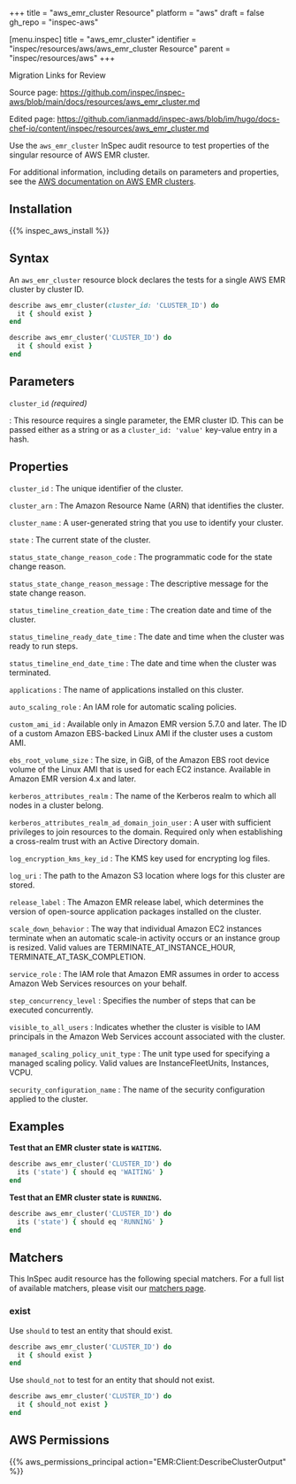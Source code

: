 +++
title = "aws_emr_cluster Resource"
platform = "aws"
draft = false
gh_repo = "inspec-aws"

[menu.inspec]
title = "aws_emr_cluster"
identifier = "inspec/resources/aws/aws_emr_cluster Resource"
parent = "inspec/resources/aws"
+++

<div class="admonition-note">
<p class="admonition-note-title">Migration Links for Review</p>
<div class="admonition-note-text">
<p>Source page: <a href="https://github.com/inspec/inspec-aws/blob/main/docs/resources/aws_emr_cluster.md">https://github.com/inspec/inspec-aws/blob/main/docs/resources/aws_emr_cluster.md</a></p>
<p>Edited page: <a href="https://github.com/ianmadd/inspec-aws/blob/im/hugo/docs-chef-io/content/inspec/resources/aws_emr_cluster.md">https://github.com/ianmadd/inspec-aws/blob/im/hugo/docs-chef-io/content/inspec/resources/aws_emr_cluster.md</a></p>
</div>
</div>


Use the `aws_emr_cluster` InSpec audit resource to test properties of the singular resource of AWS EMR cluster.

For additional information, including details on parameters and properties, see the [AWS documentation on AWS EMR clusters](https://docs.aws.amazon.com/AWSCloudFormation/latest/UserGuide/aws-resource-elasticmapreduce-cluster.html).

## Installation

{{% inspec_aws_install %}}

## Syntax

An `aws_emr_cluster` resource block declares the tests for a single AWS EMR cluster by cluster ID.

```ruby
describe aws_emr_cluster(cluster_id: 'CLUSTER_ID') do
  it { should exist }
end
```

```ruby
describe aws_emr_cluster('CLUSTER_ID') do
  it { should exist }
end
```

## Parameters

`cluster_id` _(required)_

: This resource requires a single parameter, the EMR cluster ID.
  This can be passed either as a string or as a `cluster_id: 'value'` key-value entry in a hash.

## Properties

`cluster_id`
: The unique identifier of the cluster.

`cluster_arn`
: The Amazon Resource Name (ARN) that identifies the cluster.

`cluster_name`
: A user-generated string that you use to identify your cluster.

`state`
: The current state of the cluster.

`status_state_change_reason_code`
: The programmatic code for the state change reason.

`status_state_change_reason_message`
: The descriptive message for the state change reason.

`status_timeline_creation_date_time`
: The creation date and time of the cluster.

`status_timeline_ready_date_time`
: The date and time when the cluster was ready to run steps.

`status_timeline_end_date_time`
: The date and time when the cluster was terminated.

`applications`
: The name of applications installed on this cluster.

`auto_scaling_role`
: An IAM role for automatic scaling policies.

`custom_ami_id`
: Available only in Amazon EMR version 5.7.0 and later. The ID of a custom Amazon EBS-backed Linux AMI if the cluster uses a custom AMI.

`ebs_root_volume_size`
: The size, in GiB, of the Amazon EBS root device volume of the Linux AMI that is used for each EC2 instance. Available in Amazon EMR version 4.x and later.

`kerberos_attributes_realm`
: The name of the Kerberos realm to which all nodes in a cluster belong.

`kerberos_attributes_realm_ad_domain_join_user`
: A user with sufficient privileges to join resources to the domain. Required only when establishing a cross-realm trust with an Active Directory domain.

`log_encryption_kms_key_id`
: The KMS key used for encrypting log files.

`log_uri`
: The path to the Amazon S3 location where logs for this cluster are stored.

`release_label`
: The Amazon EMR release label, which determines the version of open-source application packages installed on the cluster.

`scale_down_behavior`
: The way that individual Amazon EC2 instances terminate when an automatic scale-in activity occurs or an instance group is resized. Valid values are TERMINATE_AT_INSTANCE_HOUR, TERMINATE_AT_TASK_COMPLETION.

`service_role`
: The IAM role that Amazon EMR assumes in order to access Amazon Web Services resources on your behalf.

`step_concurrency_level`
: Specifies the number of steps that can be executed concurrently.

`visible_to_all_users`
: Indicates whether the cluster is visible to IAM principals in the Amazon Web Services account associated with the cluster.

`managed_scaling_policy_unit_type`
: The unit type used for specifying a managed scaling policy. Valid values are InstanceFleetUnits, Instances, VCPU.

`security_configuration_name`
: The name of the security configuration applied to the cluster.

## Examples

**Test that an EMR cluster state is `WAITING`.**

```ruby
describe aws_emr_cluster('CLUSTER_ID') do
  its ('state') { should eq 'WAITING' }
end
```

**Test that an EMR cluster state is `RUNNING`.**

```ruby
describe aws_emr_cluster('CLUSTER_ID') do
  its ('state') { should eq 'RUNNING' }
end
```

## Matchers

This InSpec audit resource has the following special matchers. For a full list of available matchers, please visit our [matchers page](https://www.inspec.io/docs/reference/matchers/).

### exist

Use `should` to test an entity that should exist.

```ruby
describe aws_emr_cluster('CLUSTER_ID') do
  it { should exist }
end
```

Use `should_not` to test for an entity that should not exist.

```ruby
describe aws_emr_cluster('CLUSTER_ID') do
  it { should_not exist }
end
```

## AWS Permissions

{{% aws_permissions_principal action="EMR:Client:DescribeClusterOutput" %}}

